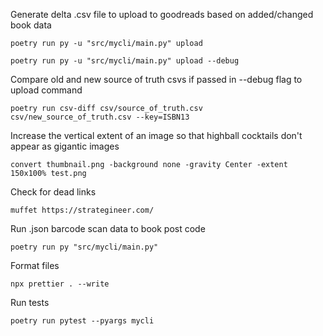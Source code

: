 Generate delta .csv file to upload to goodreads based on added/changed book data

```
poetry run py -u "src/mycli/main.py" upload
```

```
poetry run py -u "src/mycli/main.py" upload --debug
```

Compare old and new source of truth csvs if passed in --debug flag to upload command
```
poetry run csv-diff csv/source_of_truth.csv csv/new_source_of_truth.csv --key=ISBN13
```




Increase the vertical extent of an image so that highball cocktails don't appear as gigantic images

```
convert thumbnail.png -background none -gravity Center -extent 150x100% test.png
```

Check for dead links

```
muffet https://strategineer.com/
```

Run .json barcode scan data to book post code

```
poetry run py "src/mycli/main.py"
```

Format files

```
npx prettier . --write
```

Run tests
```
poetry run pytest --pyargs mycli
```